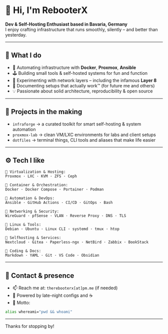 # 👋 Hi, I'm **RebooterX**

**Dev & Self-Hosting Enthusiast based in Bavaria, Germany**  
I enjoy crafting infrastructure that runs smoothly, silently – and better than yesterday.

---

## 🧰 What I do

- 🔧 Automating infrastructure with **Docker**, **Proxmox**, **Ansible**
- 🕹️ Building small tools & self-hosted systems for fun and function
- 🧠 Experimenting with network layers – including the infamous **Layer 8**
- 🧰 Documenting setups that actually work™ (for future me and others)
- 💡 Passionate about solid architecture, reproducibility & open source

---

## 🚀 Projects in the making

- `infraforge` → a curated toolkit for smart self-hosting & system automation  
- `proxmox-lab` → clean VM/LXC environments for labs and client setups  
- `dotfiles` → terminal things, CLI tools and aliases that make life easier

---

## ⚙️ Tech I like

```
🔹 Virtualization & Hosting:
Proxmox · LXC · KVM · ZFS · Ceph

🔹 Container & Orchestration:
Docker · Docker Compose · Portainer · Podman

🔹 Automation & DevOps:
Ansible · GitHub Actions · CI/CD · GitOps · Bash

🔹 Networking & Security:
WireGuard · pfSense · VLAN · Reverse Proxy · DNS · TLS

🔹 Linux & Tools:
Debian · Ubuntu · Linux CLI · systemd · tmux · htop

🔹 Selfhosting & Services:
Nextcloud · Gitea · Paperless-ngx · NetBird · Zabbix · BookStack

🔹 Coding & Docs:
Markdown · YAML · Git · VS Code · Obsidian
```

---

## 💬 Contact & presence

- 📫 Reach me at: `therebooterx[at]pm.me` (if needed)
- 🧠 Powered by late-night configs and ☕
- 💬 Motto:

```bash
alias whereami="pwd && whoami"
```

---

Thanks for stopping by!
